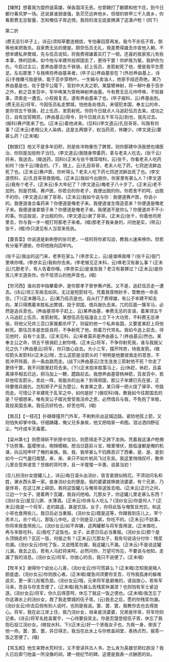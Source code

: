 <!-- { "loadSidebar": true } -->
【赚煞】想着我为盟府逞英雄，保各国浑无恙。也曾踢打了蒯聩和他卞庄，到今日都付春风梦一场。还说甚谁弱谁强，急茫茫远奔他乡。但借的铁甲三千入故乡，你看那费无忌智量，怎和俺伍子胥近傍。我将的泼无徒直搠满了这湛卢枪！(同下)


第二折

(费无忌引卒子上，诗云)须知草要连根拔，专怕春回芽再发。我今不杀伍子胥，倒等他来把我杀。自家费无忌的便是。颇奈伍员无礼，我差费得雄去诈宣他入朝，不想芈建私奔樊城，先与伍员说知，将我费得雄着实打了一顿。还喜的我家孩儿有些本事，挣的回来。如今他与芈建共投郑国去了，更待干罢！你妒我为冤，我妒你为仇，今启过主公，差养由基领五千铁骑，赶上伍员，发箭射死了他，便是我平生愿足。左右那里？与我唤将养由基来者。(卒子云)养由基安在？(外扮养由基上，诗云)手挽雕弓胎是铁，能于百步穿杨叶。一生输与卖油人，他家手段还奇绝。某乃养由基是也，佐于楚平公麾下，官封中大夫之职。某猿臂神射，将一柳叶悬于百步之外，射之百发百中，军中唤某为穿杨神射养由基。今有费无忌元帅呼唤，不知甚事，须索走一遭去。小校报复去，道有养由基来了也。(卒子报科，云)养基由到。(费无忌云)将军，今因伍员私走樊城，怕他各处借兵，来侵犯本国，奉主公的命，差你领五千铁骑，赶上伍员，发箭射死。你则今日就点人马追赶伍员去来。成功之日，自有加官赐赏。(养由基云)得令，则今日就点五千军马云)到也，我先过去。(报科)赛卢医来了也。(正末云)着他进来。(见科)(李文道云)孔目哥哥，叫我有何事？(正末云)老相公夫人染病，这是五两银子，权当药资，休嫌少。(李文道云)要甚么药？(正末唱)

【剔银灯】他又不是多年旧积，则是些冷物重伤了脾胃。则你那建中汤我想也堪医治，你则是加些附子当归。(李文道云)我随身带着药，拿与老夫人吃去。(张千云)将来，我送去。(做送药，回科)(正末与张千做耳喑科，云)张千，你看老夫人吃药如何？(张千云)理会的。(下，随上，云)孔目哥哥，老夫人吃了药，七窍迸流鲜血死了也。(正末云)赛卢医，你听得么？老夫人吃下药七窍迸流鲜血死了也。(李文道慌科，云)孔目哥哥救我咱。(正末云)我如今出脱你，你家里有甚么人？(李文道云)我有个老子。(正末云)多大年纪了？(李文道云)俺老子八十岁了。(正末云)老不加刑，则是罚赎。赛卢医，你若合的你老子，我便出脱的你。你若舍不的呵，出脱不的你。(李文道云)谢了哥哥。(正末云)我如今说与你：我便道赛卢医，你说小的。我便道谁合毒药来？你便道是俺老子来。我便道谁生情造意来？你便道是俺老子来。我便道谁拿银子来？你便道是俺老子来。我便道不是你么？你便道并不干小的事。你这般说，才出脱的你。(李文道云)谢了哥哥。(正末云)张千，你着他司房里去，你与我一步一棍打将那老子来者。(唱)那老子我亲身的，问他是实，(带云)张千，(唱)你只道见有人当官来告执。

【蔓青菜】你说道是新刷卷的张司吏，一径的将你紧勾迫，教我火速来唤你。但若有分毫不遵依，你将他拖向囚牢内。

(张千云)我出的这门来，老李在家么？(李彦实上，云)是谁唤我哩？(张千云)衙门里唤你哩。(李彦实云)我和你去来。(李老做见正末科，云)唤老汉有甚么事？(正末云)兀那老子，有人告着你哩。(李彦实云)是谁告我？老汉有甚罪过？(正末云)是你孩儿李文道告你。你不信须认的他声音也。(唱)

【穷河西】谁向宫中指攀着伊，是你那孝子曾参赛卢医。又不是，追赶伍员走一遭去。(诗云)领三军疾去如风，无过是短箭轻弓。凭着我穿杨妙手，管教他一命丢空。(下)(正末跚马上，云)某乃伍员是也。自从打了费得雄，有公子芈建不知去向，某只得携着芈胜私出樊城，投于郑国，借兵报仇去来。兀的后面一簇军马，必然是追兵至也。(养由基领卒子赶上，云)某养由基，奉费无忌的言语，着某领五千人马追赶上伍员，发箭射死。某想伍员在临潼会上立下十大功劳，不料费无忌谗佞，将他父兄并三百口家属都杀坏了，则留的他一个私奔各国，又要差某赶上将他射死。那伍员本是忠臣良将，不争射死了他，担着万代骂名。我如今追上前去，待见他时，自有个主意。(正末见科，云)来者莫非是养由基么？(养由基云)然也。某奉主公之命，领五千铁骑赶上射你哩。(正末云)将军，不争你射死我，谁与我报父兄之仇？(养由基云)将军，你只放心自去。大小三军，摆开阵势，待我发箭。(做咬箭头发箭科)(正末云)呀，怎么这箭是没箭头的？明明是他要放我走的意思，不若冲开阵面，杀一条血路而走。(战下)(养由基云)怎生连发三箭射他不死？你走了更待干罢，我不问那里赶将去来。(下)(正末抱芈胜策马上，云)休赶，休赶，且喜离驿亭相去已远，把马加上一鞭，趱路前去。我想养由基穿杨神箭，百发百中，若非他咬去箭头，卖此一阵，焉能杀的出来？到得郑国，那公子芈建已先在彼，正
待要借兵报仇，岂知郑子产反为楚公，有害某之意，某只得一把火烧了驿亭，夺路而走。可惜公子芈建死于乱军之中，如何是好？(做叹科)嗨，教我如今往那国去的是？仔细想来，唯有吴公子姬光曾受我活命之恩，必然借兵与我，不免抱了芈胜，竟投吴国去来。我伍员好险也，好苦也呵，(唱)

【南吕】【一枝花】扑碌碌撞开门外军，不剌刺杀出这城边路。紧防他弦上箭，又则怕失却掌中珠。仔细踌躇，俺父兄多身故，他又把咱家一命图。泪沾洒四野征尘，气吁成半天毒雾。

【梁州第七】则愿得斫不折匣中宝剑，则愿得走不乏跨下龙驹。凭着我这湛卢枪搠下功劳簿。盔缨惨淡，袍锦模糊。想当日筵前斗宝，暗里埋伏，脱临潼都是俺的机谋，向云阳甲坏了俺的亲族。我、我、我举甚么千钧鼎恶识了西秦，是、是、是到如今一口气羞归南楚，来、来、来只不如片帆风飞过东吴。我这里悄悄叹吁，敢命儿里合受奔波苦？世做的背时序，且一半惺惺一半愚，说甚当初！

(旦儿扮浣纱女提罐儿上，诗云)每日溪头出浣纱，皆言妾貌似桃花。不须动问名和姓，濑水西头第一家。妾身浣纱女的便是。我的婆婆就唤做浣婆婆，有个兄弟，乃是伴哥，在这江岸上耕田，我将这饭罐儿与俺哥哥送饭去咱。(正末云)正行之间，江边一个女子，提着两个瓦罐，我自问他咱。兀那女子，你这罐儿里走甚么东西？(浣纱女云)是豆儿粥、水薄酒。(正末云)你肯与人吃么？(浣纱女云)你是何人？(正末云)我是一个将军，走的路遥，甚是饥馁。女子，你将此饭与俺暂且充饥，和这小哥也食用些儿，我日后必当重报。(浣纱女云)既是这等，你跟我到庄儿上，宰个羔羊儿，杀个鸡儿，那饭儿中吃，这个则是豆儿粥，你吃不的。(正末云)不妨事，你将来我食用些儿。(浣纱女云)如不弃嫌，这两罐都与将军食用波。(正末做吃，再与芈胜吃科，云)我吃了这饭也。女子，此恩日后必当重报。(浣纱女云)那个是头顶锅走的？区区一饭，何报之有？(正末云)兀那女子，我有句说话分付你：残浆勿漏。(浣纱女云)你吃了饭，又说残浆勿漏，我这罐儿不漏。(正末云)不是说这罐儿漏，我去之后，若有人马赶将来呵，必然问你，万望可怜见，不要说与他知，走漏了我的消息。(浣纱女云)将军，你放心的去，我只不说便了。(正未唱)

【牧羊关】谢得你个幼女心儿善，(浣纱女云)你可慌甚么？(正末唱)怎知我是贼人胆底虚。(浣纱女云)你则放心者。(正末唱)缓急间须要你支吾，可怜我孤身的躲难逃灾，更一家儿衔冤负屈。(浣纱女云)哦，元来将军是避难的，请自放心，若有军马来，吾自与你支吾便了。(正末唱)我为甚么告残浆休漏泄？也则怕有军士紧迫逐。(浣纱女云)将军，你久后得意呵，休忘了我这一饭之德也。(正末唱)我怎忘了你这濑水上的浣纱女，救了我走樊城的伍子胥。(云)我去之后，愿的你残浆勿漏。(浣纱女云)你去后倘有别人说时，也则是我说。罢、罢、罢，我教你去也去得放心。将军，我在此江岸上住，我乃浣纱女，母亲是浣婆婆，兄弟是伴哥，将军你则记者。(诗云)将军名姓盖寰宇，一心待要投吴主。你是忍饿登程伍子胥，休忘了我抱石投江浣纱女。(做投水科，下)(正末云)好一个贤哉女子也，为我一身，倒丧了他一命。罢、罢、罢，异日得志，我当在此水上与你修盖祠堂，表扬贞烈，报答一饭之恩便了。(唱)

【骂玉郎】他生来野水荒村住，又不曾读共古人书，怎么肯为英雄甘把红颜没？我久已后索勺他盖一所没像的祠，建一统纪节的碑，这便是我表一点酬恩的处。

